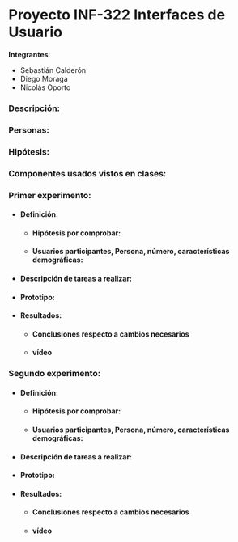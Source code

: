 # Proyecto INF-322 Interfaces de Usuario

**Integrantes**:
* Sebastián Calderón 
* Diego Moraga 
* Nicolás Oporto 

### Descripción:

### Personas:

### Hipótesis:

### Componentes usados vistos en clases:

### Primer experimento:
* #### Definición:
  * #### Hipótesis por comprobar:
  * #### Usuarios participantes, Persona, número, características demográficas:
* #### Descripción de tareas a realizar:
* #### Prototipo:
* #### Resultados: 
  * #### Conclusiones respecto a cambios necesarios
  * #### vídeo

### Segundo experimento:
* #### Definición:
  * #### Hipótesis por comprobar:
  * ####    Usuarios participantes, Persona, número, características demográficas:
* #### Descripción de tareas a realizar:
* #### Prototipo:
* #### Resultados: 
  * #### Conclusiones respecto a cambios necesarios
  * #### vídeo

